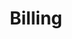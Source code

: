 ---
type: "category"
title: "Billing"
description: "Get help with account billing"
icon: "CreditCard"
path: "billing"
---
